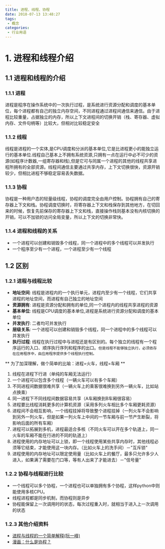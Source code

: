 ```yaml
---
title: 进程、线程、协程
date: 2018-07-13 13:48:27
tags:
 - 概念
categories:
 - 行业用语
---
```


# 1. 进程和线程介绍
## 1.1 进程和线程的介绍

### 1.1.1 进程
进程是程序在操作系统中的一次执行过程，是系统进行资源分配和调度的基本单位，每个进程都有自己的独立内存空间，不同进程通过进程间通信来通信。由于进程比较重量，占据独立的内存，所以上下文进程间的切换开销（栈、寄存器、虚拟内存、文件句柄等）比较大，但相对比较稳定安全

### 1.1.2 线程
线程是进程的一个实体,是CPU调度和分派的基本单位,它是比进程更小的能独立运行的基本单位.线程自己基本上不拥有系统资源,只拥有一点在运行中必不可少的资源(如程序计数器,一组寄存器和栈),但是它可与同属一个进程的其他的线程共享进程所拥有的全部资源。线程间通信主要通过共享内存，上下文切换很快，资源开销较少，但相比进程不够稳定容易丢失数据。


### 1.1.3 协程
协程是一种用户态的轻量级线程，协程的调度完全由用户控制。协程拥有自己的寄存器上下文和栈。协程调度切换时，将寄存器上下文和栈保存到其他地方，在切回来的时候，恢复先前保存的寄存器上下文和栈，直接操作栈则基本没有内核切换的开销，可以不加锁的访问全局变量，所以上下文的切换非常快。

### 1.1.4 进程和线程的关系
- 一个进程可以创建和销毁多个线程，同一个进程中的多个线程可以并发执行
- 一个程序至少有一个进程，一个进程至少有一个线程



## 1.2 区别

### 1.2.1 进程与线程比较
- <b>地址空间</b>: 线程是进程内的一个执行单元，进程内至少有一个线程，它们共享进程的地址空间，而进程有自己独立的地址空间
- <b>资源拥有</b>: 进程是资源分配和拥有的单位,同一个进程内的线程共享进程的资源
- <b>基本单位</b>: 线程是CPU调度的基本单位,进程是系统进行资源分配和调度的基本单位
- <b>并发执行</b>: 二者均可并发执行
-  <b>层级关系</b>: 一个进程可以创建和销毁多个线程，同一个进程中的多个线程可以并发执行
- <b>执行过程</b>: 线程在执行过程中与进程还是有区别的。每个独立的线程有一个程序运行的入口、顺序执行序列和程序的出口。`但是线程不能够独立执行，必须依存在应用程序中，由应用程序提供多个线程执行控制。`

** 为了加深理解，做个简单的比喻：进程=火车，线程=车厢 **
1. 线程在进程下行进（单纯的车厢无法运行）
2. 一个进程可以包含多个线程（一辆火车可以有多个车厢）
3. 不同进程间数据很难共享（一辆火车上的乘客很难换到另外一辆火车，比如站点换乘）
4. 同一进程下不同线程间数据容易共享（A车厢换到B车厢很容易）
5. 进程要比线程消耗更多的计算机资源（采用多列火车相比多个车厢更耗资源）
6. 进程间不会相互影响，一个线程挂掉将导致整个进程挂掉（一列火车不会影响到另外一列火车，但是如果一列火车上中间的一节车厢与前一节产生断裂，将影响后面的所有车厢）
7. 进程可以拓展到多机，进程最适合多核（不同火车可以开在多个轨道上，同一火车的车厢不能在行进的不同的轨道上）
8. 进程使用的内存地址可以上锁，即一个线程使用某些共享内存时，其他线程必须等它结束，才能使用这一块内存。（比如火车上的洗手间）－"互斥锁"
9. 进程使用的内存地址可以限定使用量（比如火车上的餐厅，最多只允许多少人进入，如果满了需要在门口等，等有人出来了才能进去）－"信号量"


### 1.2.2 协程与线程进行比较
- 一个线程可以多个协程，一个进程也可以单独拥有多个协程，这样python中则能使用多核CPU。
- 线程进程都是同步机制，而协程则是异步
- 协程能保留上一次调用时的状态，每次过程重入时，就相当于进入上一次调用的状态

### 1.2.3 其他介绍资料
- [进程与线程的一个简单解释(阮一峰)](http://www.ruanyifeng.com/blog/2013/04/processes_and_threads.html)
- [漫画：什么是协程？](https://www.itcodemonkey.com/article/4620.html)

